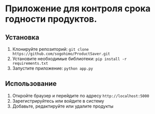 # Приложение для контроля срока годности продуктов.

## Установка

1. Клонируйте репозиторий: `git clone https://github.com/sogohimo/ProductSaver.git`
2. Установите необходимые библиотеки: `pip install -r requirements.txt`
3. Запустите приложение: `python app.py`

## Использование[](https://llama31405b.streamlit.app/~/+/?embed=true#53bae7f8)

1. Откройте браузер и перейдите по адресу `http://localhost:5000`
2. Зарегистрируйтесь или войдите в систему
3. Добавьте, редактируйте или удалите продукты
